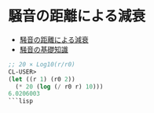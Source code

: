 # 騒音の距離による減衰

- [騒音の距離による減衰](http://www.skklab.com/%E9%A8%92%E9%9F%B3%E3%81%AE%E8%B7%9D%E9%9B%A2%E3%81%AB%E3%82%88%E3%82%8B%E6%B8%9B%E8%A1%B0)
- [騒音の基礎知識](http://www.city.gifu.lg.jp/secure/6589/soukiso.pdf)

```lisp
;; 20 × Log10(r/r0)
CL-USER> 
(let ((r 1) (r0 2))
  (* 20 (log (/ r0 r) 10)))
6.0206003
```lisp
